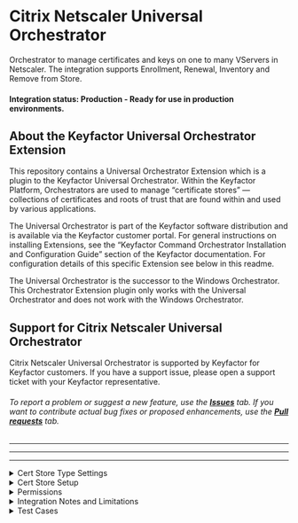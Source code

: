 # Citrix Netscaler Universal Orchestrator

Orchestrator to manage certificates and keys on one to many VServers in Netscaler.  The integration supports Enrollment, Renewal, Inventory and Remove from Store.

#### Integration status: Production - Ready for use in production environments.

## About the Keyfactor Universal Orchestrator Extension

This repository contains a Universal Orchestrator Extension which is a plugin to the Keyfactor Universal Orchestrator. Within the Keyfactor Platform, Orchestrators are used to manage “certificate stores” &mdash; collections of certificates and roots of trust that are found within and used by various applications.

The Universal Orchestrator is part of the Keyfactor software distribution and is available via the Keyfactor customer portal. For general instructions on installing Extensions, see the “Keyfactor Command Orchestrator Installation and Configuration Guide” section of the Keyfactor documentation. For configuration details of this specific Extension see below in this readme.

The Universal Orchestrator is the successor to the Windows Orchestrator. This Orchestrator Extension plugin only works with the Universal Orchestrator and does not work with the Windows Orchestrator.



## Support for Citrix Netscaler Universal Orchestrator

Citrix Netscaler Universal Orchestrator is supported by Keyfactor for Keyfactor customers. If you have a support issue, please open a support ticket with your Keyfactor representative.

###### To report a problem or suggest a new feature, use the **[Issues](../../issues)** tab. If you want to contribute actual bug fixes or proposed enhancements, use the **[Pull requests](../../pulls)** tab.
___



---




---


<details>
  <summary>Cert Store Type Settings</summary>
<br />

![](Images/CertStoreTypeSettings.gif)

**Basic Settings**

CONFIG ELEMENT	| DESCRIPTION
------------------|------------------
Name	|A descriptive name for the extension.  Example:  CitrixAdc
Short Name	|The short name that identifies the registered functionality of the orchestrator. Must be CitrixAdc.
Custom Capability|Store type name orchestrator will register with. Uncheck This
Job Types	|Inventory (Checked), check the additional checkboxes: Add, Remove
General Settings|Needs Server - Checked<br>Blueprint Allowed - Unchecked<br>Uses PowerShell - Unchecked
Requires Store Password	|Determines if a store password is required when configuring an individual store.  This must be unchecked.
Supports Entry Password	|Determined if an individual entry within a store can have a password.  This must be unchecked.

**Advanced Settings**

CONFIG ELEMENT	| DESCRIPTION
------------------|------------------
Store Path Type	|Determines what restrictions are applied to the store path field when configuring a new store.  Select Freeform
Supports Custom Alias	|Determines if an individual entry within a store can have a custom Alias.  This must be Required.
Private Keys	|This determines if Keyfactor can send the private key associated with a certificate to the store.  This is required since Citrix ADC will need the private key material to establish TLS connections.
PFX Password Style	|This determines how the platform generate passwords to protect a PFX enrollment job that is delivered to the store.  This can be either Default (system generated) or Custom (user determined).

**Custom Fields**

Parameter Name|Display Name|Parameter Type|Default Value|Required|Description
---|---|---|---|---|---
ServerUsername|Server Username|Secret||No|The username to log into the Server
ServerPassword|Server Password|Secret||No|The password that matches the username to log into the Server
ServerUseSsl|Use SSL|Bool|True|Yes|Determine whether the server uses SSL or not

**Custom Fields**

Parameter Name|Display Name|Parameter Type|Default Value|Required When
---|---|---|---|---
virtualServerName|Virtual Server Name|String| |Leave All Unchecked
sniCert|SNI Cert|String|false|Adding Entry


#### STORE TYPE ENTRY PARAMS
CONFIG ELEMENT	| DESCRIPTION
------------------|------------------
Virtual Server	| When Enrolling, this can be a single or comma separated list of VServers in Netscaler to replace.
Key Pair| When Enrolling, this is the name of the Certificate that will be installed on Netscaler

</details>

<details>
  <summary>Cert Store Setup</summary>
<br />

![](Images/CertStoreTypeSettings.gif)

#### STORE CONFIG
CONFIG ELEMENT	| DESCRIPTION
------------------|------------------
Client Machine	| This is the IP Address of the Netscaler Appliance.
Store Path| This is the path of the Netscaler Appliance.  /nsconfig/ssl/.
User| This is the user that will be authenticated against the Netscaler Appliance
Password| This is the password that will be authenticated against the Netscaler Appliance
Use SSL| This should be set to True in Production when there is a valid certificate.
Inventory Schedule| Set this for the appropriate inventory interval needed.

</details>

<details>
  <summary>Permissions</summary>
<br />

The Netscaler user needs permission to perform the following API calls:

API Endpoint|Methods
---|---
/nitro/v1/config/login|post
/nitro/v1/config/lbvserver| get
/nitro/v1/config/sslcertkey| get, update, add, delete
/nitro/v1/config/sslcertkey_service_binding| get, update, add, delete
/nitro/v1/config/systemfile| get, add, delete

</details>

<details>
  <summary>Integration Notes and Limitations</summary>
<br />


* Direct PFX Binding Inventory
	* In Netscaler you can directly Bind a Pfx file to a Virtual Server.  Keyfactor cannot inventory these because it does not have access to the password.  The recommended way to Import PFX Files in Netscaler is descibed in this [Netscaler Documentation](https://docs.netscaler.com/en-us/citrix-adc/12-1/ssl/ssl-certificates/export-existing-certs-keys.html#convert-ssl-certificates-for-import-or-export)

* Sepcifiy Multiple VServers and Sni Flags
	* When Binding to Multiple VServers and using Multiple SniFlags, you have to use a comma separated list of values as descibed in Test Case 13 in the Test Cases Section.  This will change in future version so each binding is a store in Keyfactor.

* Down Time When Replacing Certs
	* The orchestrator uses [Netscaler recommended methods](https://docs.netscaler.com/en-us/citrix-adc/12-1/ssl/ssl-certificates/add-group-certs.html) to replace bound certs which creates a sub second blip of downtime.  There is currently no way around this if you want readable keypair names.

</details>

<details>
  <summary>Test Cases</summary>
<br />

Case Number|Case Name|Enrollment Params|Expected Results|Passed|Screenshot
----|------------------------|------------------------------------|--------------|----------------|-------------------------
1	|Add Unbound Cert|**Alias:** TC1.boingy.com<br/>**Virtual Server Name:**<br/>**Sni Cert:** false|Adds New Unbound Cert To Citrix ADC|True|![](Images/TC1.gif)
2	|Remove Unbound Cert|**Alias:** TC1.boingy.com<br/>**Virtual Server Name:**<br/>**Sni Cert:** false|Removes Unbound Cert From Citrix ADC|True|![](Images/TC2.gif)
3	|Add Bound Cert|**Alias:** TC3.boingy.com<br/>**Virtual Server Name:** TestVServer<br/>**Sni Cert:** false|Adds a new bound cert to TestVServer Virtual Server|True|![](Images/TC3.gif)
4	|Add Bound Cert Multiple VServers|**Alias:** TC4.boingy.com<br/>**Virtual Server Name:** TestVServer,TestVServer2<br/>**Sni Cert:** false,false|Adds New Bound Cert To Both Servers in Citrix|True|![](Images/TC4.gif)
5	|Remove Bound Cert|**Alias:** TC4.boingy.com<br/>**Virtual Server Name:**<br/>**Sni Cert:** false|Will Not Remove because it is bound.  Must Unbind it First|True|![](Images/TC5.gif)
6	|Renew Bound Cert|**Alias:** TC4.boingy.com<br/>**Virtual Server Name:**<br/>**Sni Cert:** false|Renews Bound Cert on Both VServers|True|![](Images/TC6.gif)
7	|Replace Bound Cert No Overwrite |**Alias:** TC4.boingy.com<br/>**Virtual Server Name:** TestVServer,TestVServer2<br/>**Sni Cert:** false,false|Will Not replace, overwrite flag needed|True|![](Images/TC7.gif)
8	|Replace Bound Cert with Overwrite|**Alias:** 16934<br/>**Virtual Server Name:**<br/>**Sni Cert:** false|Will do the replace because overwrite was used|True|![](Images/TC8.gif)
9	|Add Sni Cert and Bind|**Alias:** TC9.boingy.com<br/>**Virtual Server Name:** TestVServer<br/>**Sni Cert:** false|Will bind an additional SNI Cert to a VServer|True|![](Images/TC9.gif)
10	|Renew bound Sni Cert|**Alias:** TC10.boingy.com<br/>**Virtual Server Name:**<br/>**Sni Cert:** false|Will Renew the Sni Cert Bound to the Site|True|![](Images/TC10.gif)
11	|Replace bound Sni Cert with Overwrite|**Alias:** TC9.boingy.com<br/>**Virtual Server Name:** TestVServer<br/>**Sni Cert:** true|Sni Cert Will Be Replaced and bound|True|![](Images/TC11.gif)
12	|Remove Bound Sni Cert|**Alias:** TC9.boingy.com<br/>**Virtual Server Name:**<br/>**Sni Cert:** false|Will Not Remove because it is bound.  Must Unbind it First|True|![](Images/TC12.gif)
13	|Add Sni Cert To Multiple VServers and bind|**Alias:** TC13.boingy.com<br/>**Virtual Server Name:** TestVServer,TestVServer2<br/>**Sni Cert:** false,true|Adds and binds Cert to TestVServer and adds and binds Sni Cert to TestVServer2|True|![](Images/TC13.gif)

</details>

